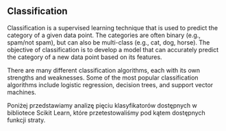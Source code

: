 ## Classification

Classification is a supervised learning technique that is used to predict the category of a given data point. The categories are often binary (e.g., spam/not spam), but can also be multi-class (e.g., cat, dog, horse). The objective of classification is to develop a model that can accurately predict the category of a new data point based on its features.

There are many different classification algorithms, each with its own strengths and weaknesses. Some of the most popular classification algorithms include logistic regression, decision trees, and support vector machines.

Poniżej przedstawiamy analizę pięciu klasyfikatorów dostępnych w bibliotece Scikit Learn, które przetestowaliśmy pod kątem dostępnych funkcji straty.
